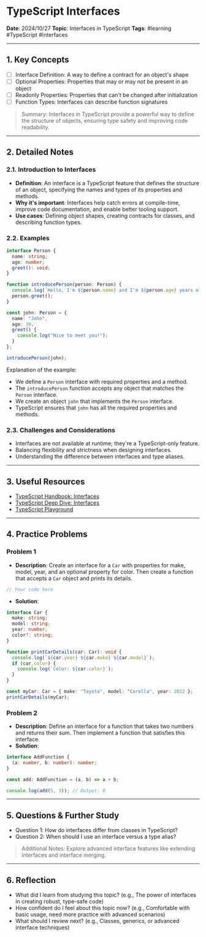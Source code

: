 # TypeScript Interfaces

**Date**: 2024/10/27
**Topic**: Interfaces in TypeScript
**Tags**: #learning #TypeScript #Interfaces

---

## 1. Key Concepts

- [ ] Interface Definition: A way to define a contract for an object's shape
- [ ] Optional Properties: Properties that may or may not be present in an object
- [ ] Readonly Properties: Properties that can't be changed after initialization
- [ ] Function Types: Interfaces can describe function signatures

> Summary: Interfaces in TypeScript provide a powerful way to define the structure of objects, ensuring type safety and improving code readability.

---

## 2. Detailed Notes

### 2.1. Introduction to Interfaces

- **Definition**: An interface is a TypeScript feature that defines the structure of an object, specifying the names and types of its properties and methods.
- **Why it's important**: Interfaces help catch errors at compile-time, improve code documentation, and enable better tooling support.
- **Use cases**: Defining object shapes, creating contracts for classes, and describing function types.

### 2.2. Examples

```typescript
interface Person {
  name: string;
  age: number;
  greet(): void;
}

function introducePerson(person: Person) {
  console.log(`Hello, I'm ${person.name} and I'm ${person.age} years old.`);
  person.greet();
}

const john: Person = {
  name: "John",
  age: 30,
  greet() {
    console.log("Nice to meet you!");
  }
};

introducePerson(john);
```

Explanation of the example:

- We define a `Person` interface with required properties and a method.
- The `introducePerson` function accepts any object that matches the `Person` interface.
- We create an object `john` that implements the `Person` interface.
- TypeScript ensures that `john` has all the required properties and methods.

### 2.3. Challenges and Considerations

- Interfaces are not available at runtime; they're a TypeScript-only feature.
- Balancing flexibility and strictness when designing interfaces.
- Understanding the difference between interfaces and type aliases.

---

## 3. Useful Resources

- [TypeScript Handbook: Interfaces](https://www.typescriptlang.org/docs/handbook/interfaces.html)
- [TypeScript Deep Dive: Interfaces](https://basarat.gitbook.io/typescript/type-system/interfaces)
- [TypeScript Playground](https://www.typescriptlang.org/play)

---

## 4. Practice Problems

### Problem 1

- **Description**: Create an interface for a `Car` with properties for make, model, year, and an optional property for color. Then create a function that accepts a `Car` object and prints its details.

```typescript
// Your code here
```

- **Solution**:

```typescript
interface Car {
  make: string;
  model: string;
  year: number;
  color?: string;
}

function printCarDetails(car: Car): void {
  console.log(`${car.year} ${car.make} ${car.model}`);
  if (car.color) {
    console.log(`Color: ${car.color}`);
  }
}

const myCar: Car = { make: "Toyota", model: "Corolla", year: 2022 };
printCarDetails(myCar);
```

### Problem 2

- **Description**: Define an interface for a function that takes two numbers and returns their sum. Then implement a function that satisfies this interface.
- **Solution**:

```typescript
interface AddFunction {
  (a: number, b: number): number;
}

const add: AddFunction = (a, b) => a + b;

console.log(add(5, 3)); // Output: 8
```

---

## 5. Questions & Further Study

- Question 1: How do interfaces differ from classes in TypeScript?
- Question 2: When should I use an interface versus a type alias?

> Additional Notes: Explore advanced interface features like extending interfaces and interface merging.

---

## 6. Reflection

- What did I learn from studying this topic? (e.g., The power of interfaces in creating robust, type-safe code)
- How confident do I feel about this topic now? (e.g., Comfortable with basic usage, need more practice with advanced scenarios)
- What should I review next? (e.g., Classes, generics, or advanced interface techniques)

